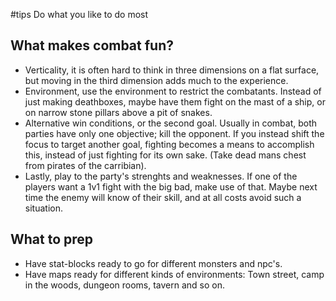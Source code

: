 #tips
Do what you like to do most

## What makes combat fun?
- Verticality, it is often hard to think in three dimensions on a flat surface, but moving in the third dimension adds much to the experience.
- Environment, use the environment to restrict the combatants. Instead of just making deathboxes, maybe have them fight on the mast of a ship, or on narrow stone pillars above a pit of snakes.
- Alternative win conditions, or the second goal. Usually in combat, both parties have only one objective; kill the opponent. If you instead shift the focus to target another goal, fighting becomes a means to accomplish this, instead of just fighting for its own sake. (Take dead mans chest from pirates of the carribian).
- Lastly, play to the party's strenghts and weaknesses. If one of the players want a 1v1 fight with the big bad, make use of that. Maybe next time the enemy will know of their skill, and at all costs avoid such a situation.

## What to prep
- Have stat-blocks ready to go for different monsters and npc's.
- Have maps ready for different kinds of environments: Town street, camp in the woods, dungeon rooms, tavern and so on. 